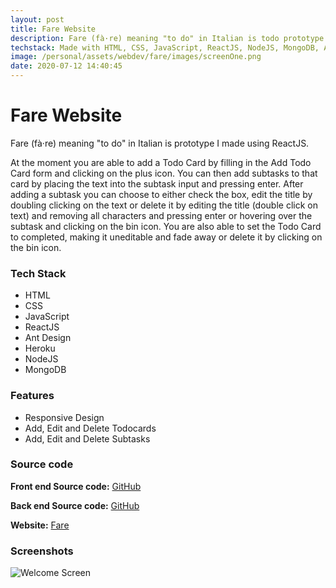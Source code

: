 ```yaml
---
layout: post
title: Fare Website
description: Fare (fà·re) meaning "to do" in Italian is todo prototype I made using ReactJS.
techstack: Made with HTML, CSS, JavaScript, ReactJS, NodeJS, MongoDB, Ant Design, Heroku
image: /personal/assets/webdev/fare/images/screenOne.png
date: 2020-07-12 14:40:45
---
```


# Fare Website

Fare (fà·re) meaning "to do" in Italian is prototype I made using ReactJS.

At the moment you are able to add a Todo Card by filling in the Add Todo Card form and clicking on the plus icon. You can then add subtasks to that card by placing the text into the subtask input and pressing enter. After adding a subtask you can choose to either check the box, edit the title by doubling clicking on the text or delete it by editing the title (double click on text) and removing all characters and pressing enter or hovering over the subtask and clicking on the bin icon.
You are also able to set the Todo Card to completed, making it uneditable and fade away or delete it by clicking on the bin icon.

### Tech Stack

- HTML
- CSS
- JavaScript
- ReactJS
- Ant Design
- Heroku
- NodeJS
- MongoDB

### Features

- Responsive Design
- Add, Edit and Delete Todocards
- Add, Edit and Delete Subtasks

### Source code

<b>Front end Source code:</b> [GitHub](https://github.com/bitVivAZ/fare)

<b>Back end Source code:</b> [GitHub](https://github.com/bitVivAZ/fare-server)

<b>Website:</b> [Fare](https://bitvivaz.com/fare/)

### Screenshots

![Welcome Screen](/personal/assets/webdev/fare/images/screenOne.png)
